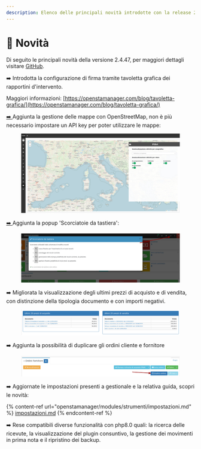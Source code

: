 ```yaml
---
description: Elenco delle principali novità introdotte con la release 2.4.47.
---
```


# 📣 Novità

Di seguito le principali novità della versione 2.4.47, per maggiori dettagli visitare [GitHub](https://github.com/devcode-it/openstamanager).

➡️ Introdotta la configurazione di firma tramite tavoletta grafica dei rapportini d'intervento.

Maggiori informazioni: [https://openstamanager.com/blog/tavoletta-grafica/](https://openstamanager.com/blog/tavoletta-grafica/)

[➡️ ](https://openstamanager.com/blog/tavoletta-grafica/)Aggiunta la gestione delle mappe con OpenStreetMap, non è più necessario impostare un API key per poter utilizzare le mappe:

<figure><img src=".gitbook/assets/immagine (1).png" alt=""><figcaption></figcaption></figure>

[➡️ ](https://openstamanager.com/blog/tavoletta-grafica/)Aggiunta la popup 'Scorciatoie da tastiera':

<figure><img src=".gitbook/assets/immagine (1) (2).png" alt=""><figcaption></figcaption></figure>

➡️ Migliorata la visualizzazione degli ultimi prezzi di acquisto e di vendita, con distinzione della tipologia documento e con importi negativi.

<figure><img src=".gitbook/assets/immagine (2) (1).png" alt=""><figcaption></figcaption></figure>

➡️  Aggiunta la possibilità di duplicare gli ordini cliente e fornitore

<figure><img src=".gitbook/assets/immagine (3).png" alt=""><figcaption></figcaption></figure>

➡️  Aggiornate le impostazioni presenti a gestionale e la relativa guida, scopri le novità:

{% content-ref url="openstamanager/modules/strumenti/impostazioni.md" %}
[impostazioni.md](openstamanager/modules/strumenti/impostazioni.md)
{% endcontent-ref %}

➡️  Rese compatibili diverse funzionalità con php8.0 quali: la ricerca delle ricevute, la visualizzazione del plugin consuntivo, la gestione dei movimenti in prima nota e il ripristino dei backup.
